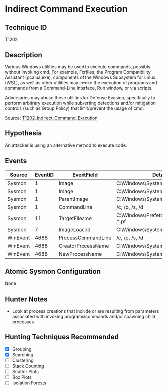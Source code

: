 # Indirect Command Execution
## Technique ID
T1202


## Description
Various Windows utilities may be used to execute commands, possibly without invoking cmd. For example, Forfiles, the Program Compatibility Assistant (pcalua.exe), components of the Windows Subsystem for Linux (WSL), as well as other utilities may invoke the execution of programs and commands from a Command-Line Interface, Run window, or via scripts.

Adversaries may abuse these utilities for Defense Evasion, specifically to perform arbitrary execution while subverting detections and/or mitigation controls (such as Group Policy) that limit/prevent the usage of cmd. 

Source: [T1202_Indirect\_Command\_Execution](https://attack.mitre.org/wiki/Technique/T1202)

## Hypothesis
An attacker is using an alternative method to execute code.

## Events

| Source | EventID | EventField | Details | Reference | 
|--------|---------|-------|---------|-----------| 
|Sysmon | 1 | Image| C:\Windows\System32\cmd.exe | - |
|Sysmon | 1 | Image| C:\Windows\System32\forfiles.exe | - |
|Sysmon | 1 | ParentImage| C:\Windows\System32\forfiles.exe | - |
|Sysmon | 1 | CommandLine| /c, /p, /s, /d  | - |
|Sysmon | 11 | TargetFileame| C:\Windows\Prefetch\FORFILES.EXE-*.pf | - |
|Sysmon | 7 | ImageLoaded| C:\Windows\System32\forfiles.exe | - |
|WinEvent | 4688 | ProcessCommandLine | /c, /p, /s, /d | - |
|WinEvent | 4688 | CreatorProcessName | C:\Windows\System32\forfiles.exe | - |
|WinEvent | 4688 | NewProcessName | C:\Windows\System32\forfiles.exe | - |


 



## Atomic Sysmon Configuration

None


## Hunter Notes
* Look at process creations that include or are resulting from parameters associated with invoking programs/commands and/or spawning child processes


## Hunting Techniques Recommended

- [x] Grouping
- [x] Searching
- [ ] Clustering
- [ ] Stack Counting
- [ ] Scatter Plots
- [ ] Box Plots
- [ ] Isolation Forests
